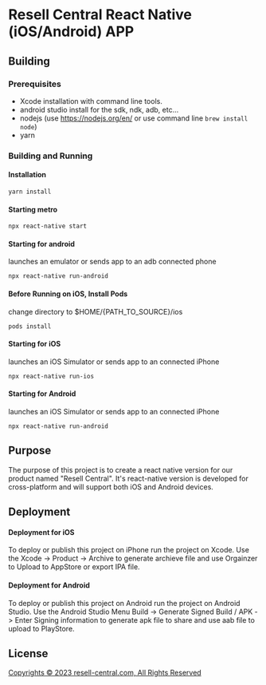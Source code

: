 # Resell Central React Native (iOS/Android) APP

## Building

### Prerequisites
- Xcode installation with command line tools.
- android studio install for the sdk, ndk, adb, etc...
- nodejs (use https://nodejs.org/en/ or use command line ```brew install node```)
- yarn


### Building and Running


#### Installation
```
yarn install
```

#### Starting metro
```
npx react-native start
```

#### Starting for android

launches an emulator or sends app to an adb connected phone

```
npx react-native run-android
```


#### Before Running on iOS, Install Pods

change directory to $HOME/{PATH_TO_SOURCE}/ios

```
pods install
```


#### Starting for iOS

launches an iOS Simulator or sends app to an connected iPhone

```
npx react-native run-ios
```



#### Starting for Android

launches an iOS Simulator or sends app to an connected iPhone

```
npx react-native run-android
```

## Purpose

The purpose of this project is to create a react native version for our product named "Resell Central". It's react-native version is developed for cross-platform and will support both iOS and Android devices.

## Deployment

#### Deployment for iOS

To deploy or publish this project on iPhone run the project on Xcode. Use the Xcode -> Product -> Archive to generate archieve file and use Orgainzer to Upload to AppStore or export IPA file. 

#### Deployment for Android

To deploy or publish this project on Android run the project on Android Studio. Use the Android Studio Menu Build -> Generate Signed Build / APK -> Enter Signing information to generate apk file to share and use aab file to upload to PlayStore. 


## License

[Copyrights © 2023 resell-central.com, All Rights Reserved ](https://resell-central.com/privacy-policy/)
